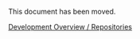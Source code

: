 This document has been moved.

[Development Overview / Repositories](DevelopmentOverview#Repositories.md)